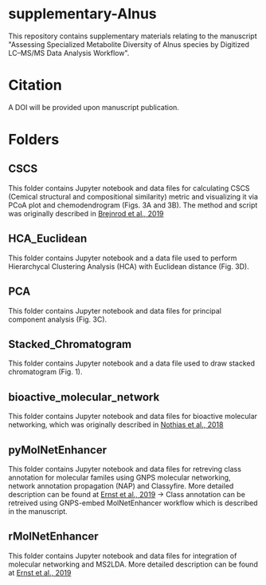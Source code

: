 # supplementary-Alnus
This repository contains supplementary materials relating to the manuscript "Assessing Specialized Metabolite Diversity of Alnus species by Digitized LC–MS/MS Data Analysis Workflow".

# Citation

A DOI will be provided upon manuscript publication.


# Folders

## CSCS

This folder contains Jupyter notebook and data files for calculating CSCS (Cemical structural and compositional similarity) metric and visualizing it via PCoA plot and chemodendrogram (Figs. 3A and 3B). The method and script was originally described in [Brejnrod et al., 2019](https://doi.org/10.1101/546150)

## HCA_Euclidean

This folder contains Jupyter notebook and a data file used to perform Hierarchycal Clustering Analysis (HCA) with Euclidean distance (Fig. 3D).

## PCA

This folder contains Jupyter notebook and data files for principal component analysis (Fig. 3C).

## Stacked_Chromatogram

This folder contains Jupyter notebook and a data file used to draw stacked chromatogram (Fig. 1).

## bioactive_molecular_network

This folder contains Jupyter notebook and data files for bioactive molecular networking, which was originally described in [Nothias et al., 2018](https://doi.org/10.1021/acs.jnatprod.7b00737)

## pyMolNetEnhancer

This folder contains Jupyter notebook and data files for retreving class annotation for molecular familes using GNPS molecular networking, network annotation propagation (NAP) and Classyfire. More detailed description can be found at [Ernst et al., 2019](https://doi.org/10.3390/metabo9070144)
-> Class annotation can be retreived using GNPS-embed MolNetEnhancer workflow which is described in the manuscript.

## rMolNetEnhancer

This folder contains Jupyter notebook and data files for integration of molecular networking and MS2LDA. More detailed description can be found at [Ernst et al., 2019](https://doi.org/10.3390/metabo9070144)

